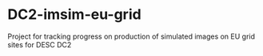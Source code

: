 # DC2-imsim-eu-grid
Project for tracking progress on production of simulated images on EU grid sites for DESC DC2
